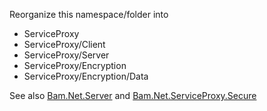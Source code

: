 ﻿
Reorganize this namespace/folder into 

- ServiceProxy
- ServiceProxy/Client
- ServiceProxy/Server
- ServiceProxy/Encryption
- ServiceProxy/Encryption/Data

See also [Bam.Net.Server](../Server/ServiceProxy/NOTES.md) and [Bam.Net.ServiceProxy.Secure](./Secure/NOTES.md)
	